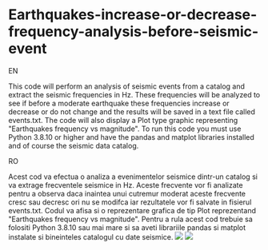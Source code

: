 # Earthquakes-increase-or-decrease-frequency-analysis-before-seismic-event
EN

This code will perform an analysis of seismic events from a catalog and extract the seismic frequencies in Hz. These frequencies will be analyzed to see if before a moderate earthquake these frequencies increase or decrease or do not change and the results will be saved in a text file called events.txt. The code will also display a Plot type graphic representing "Earthquakes frequency vs magnitude". To run this code you must use Python 3.8.10 or higher and have the pandas and matplot libraries installed and of course the seismic data catalog.

RO

Acest cod va efectua o analiza a evenimentelor seismice dintr-un catalog si va extrage frecventele seismice in Hz. Aceste frecvente vor fi analizate pentru a observa daca inaintea unui cutremur moderat aceste frecvente cresc sau decresc ori nu se modifca iar rezultatele vor fi salvate in fisierul events.txt. Codul va afisa si o reprezentare grafica de tip Plot reprezentand "Earthquakes frequency vs magnitude". Pentru a rula acest cod trebuie sa folositi Python 3.8.10 sau mai mare si sa aveti librariile pandas si matplot instalate si bineinteles catalogul cu date seismice.
<img src="https://i.ibb.co/X7r2dqB/image.png"></img>
<img src="https://i.ibb.co/FYGFw8v/image.png"></img>

